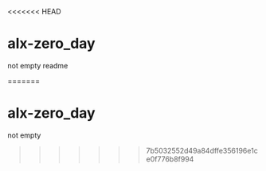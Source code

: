 <<<<<<< HEAD

# alx-zero_day
 not empty readme

=======
# alx-zero_day
not empty
>>>>>>> 7b5032552d49a84dffe356196e1ce0f776b8f994

